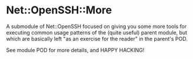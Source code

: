 Net::OpenSSH::More
==================
A submodule of Net::OpenSSH focused on giving you some more tools
for executing common usage patterns of the (quite useful) parent
module, but which are basically left "as an exercise for the reader"
in the parent's POD.

See module POD for more details, and HAPPY HACKING!
